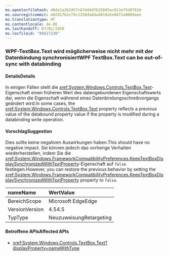 ```yaml
---
ms.openlocfilehash: d0de1a262d57c67dd4dfb258d5ac013af5d8783d
ms.sourcegitcommit: e02d17b2cf9c1258dadda4810a5e6072a0089aee
ms.translationtype: HT
ms.contentlocale: de-DE
ms.lasthandoff: 07/01/2020
ms.locfileid: "85617230"
---
```

### <a name="wpf-textboxtext-can-be-out-of-sync-with-databinding"></a><span data-ttu-id="2a3ac-101">WPF-TextBox.Text wird möglicherweise nicht mehr mit der Datenbindung synchronisiert</span><span class="sxs-lookup"><span data-stu-id="2a3ac-101">WPF TextBox.Text can be out-of-sync with databinding</span></span>

#### <a name="details"></a><span data-ttu-id="2a3ac-102">Details</span><span class="sxs-lookup"><span data-stu-id="2a3ac-102">Details</span></span>

<span data-ttu-id="2a3ac-103">In einigen Fällen stellt die <xref:System.Windows.Controls.TextBox.Text>-Eigenschaft einen früheren Wert des datengebundenen Eigenschaftswerts dar, wenn die Eigenschaft während eines Datenbindungsschreibvorgangs geändert wird.</span><span class="sxs-lookup"><span data-stu-id="2a3ac-103">In some cases, the <xref:System.Windows.Controls.TextBox.Text> property reflects a previous value of the databound property value if the property is modified during a databinding write operation.</span></span>

#### <a name="suggestion"></a><span data-ttu-id="2a3ac-104">Vorschlag</span><span class="sxs-lookup"><span data-stu-id="2a3ac-104">Suggestion</span></span>

<span data-ttu-id="2a3ac-105">Dies sollte keine negativen Auswirkungen haben.</span><span class="sxs-lookup"><span data-stu-id="2a3ac-105">This should have no negative impact.</span></span> <span data-ttu-id="2a3ac-106">Sie können jedoch das vorherige Verhalten wiederherstellen, indem Sie die <xref:System.Windows.FrameworkCompatibilityPreferences.KeepTextBoxDisplaySynchronizedWithTextProperty>-Eigenschaft auf `false` festlegen.</span><span class="sxs-lookup"><span data-stu-id="2a3ac-106">However, you can restore the previous behavior by setting the <xref:System.Windows.FrameworkCompatibilityPreferences.KeepTextBoxDisplaySynchronizedWithTextProperty> property to `false`.</span></span>

| <span data-ttu-id="2a3ac-107">name</span><span class="sxs-lookup"><span data-stu-id="2a3ac-107">Name</span></span>    | <span data-ttu-id="2a3ac-108">Wert</span><span class="sxs-lookup"><span data-stu-id="2a3ac-108">Value</span></span>       |
|:--------|:------------|
| <span data-ttu-id="2a3ac-109">Bereich</span><span class="sxs-lookup"><span data-stu-id="2a3ac-109">Scope</span></span>   | <span data-ttu-id="2a3ac-110">Microsoft Edge</span><span class="sxs-lookup"><span data-stu-id="2a3ac-110">Edge</span></span>        |
| <span data-ttu-id="2a3ac-111">Version</span><span class="sxs-lookup"><span data-stu-id="2a3ac-111">Version</span></span> | <span data-ttu-id="2a3ac-112">4.5</span><span class="sxs-lookup"><span data-stu-id="2a3ac-112">4.5</span></span>         |
|<span data-ttu-id="2a3ac-113">Typ</span><span class="sxs-lookup"><span data-stu-id="2a3ac-113">Type</span></span>|<span data-ttu-id="2a3ac-114">Neuzuweisung</span><span class="sxs-lookup"><span data-stu-id="2a3ac-114">Retargeting</span></span>

#### <a name="affected-apis"></a><span data-ttu-id="2a3ac-115">Betroffene APIs</span><span class="sxs-lookup"><span data-stu-id="2a3ac-115">Affected APIs</span></span>

- <xref:System.Windows.Controls.TextBox.Text?displayProperty=nameWithType>
